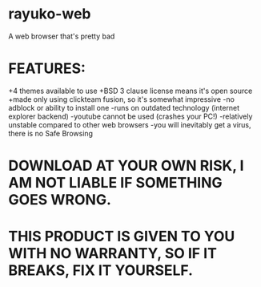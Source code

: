 # rayuko-web
A web browser that's pretty bad

# FEATURES:
+4 themes available to use
+BSD 3 clause license means it's open source
+made only using clickteam fusion, so it's somewhat impressive
-no adblock or ability to install one 
-runs on outdated technology (internet explorer backend)
-youtube cannot be used (crashes your PC!)
-relatively unstable compared to other web browsers
-you will inevitably get a virus, there is no Safe Browsing

# DOWNLOAD AT YOUR OWN RISK, I AM NOT LIABLE IF SOMETHING GOES WRONG.
# THIS PRODUCT IS GIVEN TO YOU WITH NO WARRANTY, SO IF IT BREAKS, FIX IT YOURSELF.
